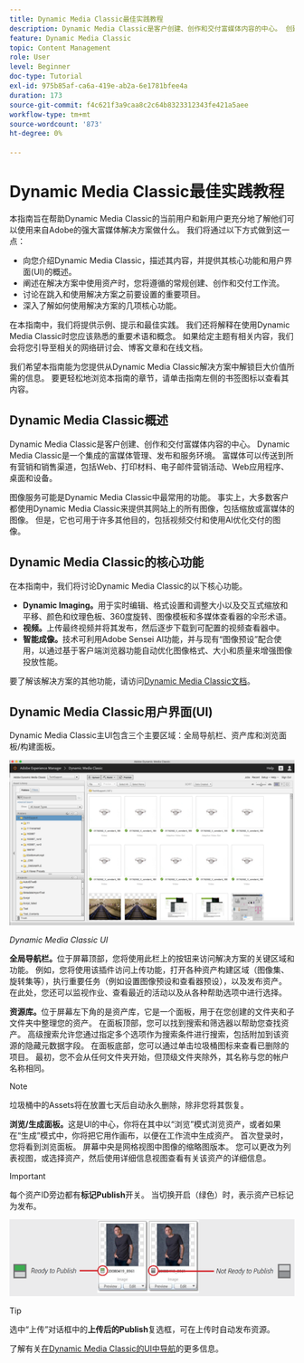 ```yaml
---
title: Dynamic Media Classic最佳实践教程
description: Dynamic Media Classic是客户创建、创作和交付富媒体内容的中心。 创建此最佳实践教程是为了帮助Dynamic Media Classic的当前用户和新用户更充分地了解他们可以使用Adobe提供的这个强大的富媒体解决方案做什么。 在本教程的这一可选部分中，您将了解什么是Dynamic Media Classic，并简要了解其核心功能和用户界面。
feature: Dynamic Media Classic
topic: Content Management
role: User
level: Beginner
doc-type: Tutorial
exl-id: 975b85af-ca6a-419e-ab2a-6e1781bfee4a
duration: 173
source-git-commit: f4c621f3a9caa8c2c64b8323312343fe421a5aee
workflow-type: tm+mt
source-wordcount: '873'
ht-degree: 0%

---
```


# Dynamic Media Classic最佳实践教程

本指南旨在帮助Dynamic Media Classic的当前用户和新用户更充分地了解他们可以使用来自Adobe的强大富媒体解决方案做什么。 我们将通过以下方式做到这一点：

- 向您介绍Dynamic Media Classic，描述其内容，并提供其核心功能和用户界面(UI)的概述。
- 阐述在解决方案中使用资产时，您将遵循的常规创建、创作和交付工作流。
- 讨论在跳入和使用解决方案之前要设置的重要项目。
- 深入了解如何使用解决方案的几项核心功能。

在本指南中，我们将提供示例、提示和最佳实践。 我们还将解释在使用Dynamic Media Classic时您应该熟悉的重要术语和概念。 如果给定主题有相关内容，我们会将您引导至相关的网络研讨会、博客文章和在线文档。

我们希望本指南能为您提供从Dynamic Media Classic解决方案中解锁巨大价值所需的信息。 要更轻松地浏览本指南的章节，请单击指南左侧的书签图标以查看其内容。

## Dynamic Media Classic概述

Dynamic Media Classic是客户创建、创作和交付富媒体内容的中心。 Dynamic Media Classic是一个集成的富媒体管理、发布和服务环境。 富媒体可以传送到所有营销和销售渠道，包括Web、打印材料、电子邮件营销活动、Web应用程序、桌面和设备。

图像服务可能是Dynamic Media Classic中最常用的功能。 事实上，大多数客户都使用Dynamic Media Classic来提供其网站上的所有图像，包括缩放或富媒体的图像。 但是，它也可用于许多其他目的，包括视频交付和使用AI优化交付的图像。

## Dynamic Media Classic的核心功能

在本指南中，我们将讨论Dynamic Media Classic的以下核心功能。

- **Dynamic Imaging。**&#x200B;用于实时编辑、格式设置和调整大小以及交互式缩放和平移、颜色和纹理色板、360度旋转、图像模板和多媒体查看器的伞形术语。
- **视频。**&#x200B;上传最终视频并将其发布，然后逐步下载到可配置的视频查看器中。
- **智能成像。**&#x200B;技术可利用Adobe Sensei AI功能，并与现有“图像预设”配合使用，以通过基于客户端浏览器功能自动优化图像格式、大小和质量来增强图像投放性能。

要了解该解决方案的其他功能，请访问[Dynamic Media Classic文档](https://experienceleague.adobe.com/docs/dynamic-media-classic/using/intro/introduction.html)。

## Dynamic Media Classic用户界面(UI)

Dynamic Media Classic主UI包含三个主要区域：全局导航栏、资产库和浏览面板/构建面板。

![图像](assets/overview/overview-dmc-ui-ew.png)

_Dynamic Media Classic UI_

**全局导航栏。**&#x200B;位于屏幕顶部，您将使用此栏上的按钮来访问解决方案的关键区域和功能。 例如，您将使用该插件访问上传功能，打开各种资产构建区域（图像集、旋转集等），执行重要任务（例如设置图像预设和查看器预设），以及发布资产。 在此处，您还可以监视作业、查看最近的活动以及从各种帮助选项中进行选择。

**资源库。**&#x200B;位于屏幕左下角的是资产库，它是一个面板，用于在您创建的文件夹和子文件夹中整理您的资产。 在面板顶部，您可以找到搜索和筛选器以帮助您查找资产。 高级搜索允许您通过指定多个选项作为搜索条件进行搜索，包括附加到该资源的隐藏元数据字段。 在面板底部，您可以通过单击垃圾桶图标来查看已删除的项目。 最初，您不会从任何文件夹开始，但顶级文件夹除外，其名称与您的帐户名称相同。

>[!NOTE]
>
>垃圾桶中的Assets将在放置七天后自动永久删除，除非您将其恢复。

**浏览/生成面板。**&#x200B;这是UI的中心，你将在其中以“浏览”模式浏览资产，或者如果在“生成”模式中，你将把它用作画布，以便在工作流中生成资产。 首次登录时，您将看到浏览面板。 屏幕中央是网格视图中图像的缩略图版本。 您可以更改为列表视图，或选择资产，然后使用详细信息视图查看有关该资产的详细信息。

>[!IMPORTANT]
>
>每个资产ID旁边都有&#x200B;**标记Publish**&#x200B;开关。 当切换开启（绿色）时，表示资产已标记为发布。

![图像](assets/overview/overview-mark-for-publish.png)

>[!TIP]
>
>选中“上传”对话框中的&#x200B;**上传后的Publish**&#x200B;复选框，可在上传时自动发布资源。

了解有关[在Dynamic Media Classic的UI中导航](https://experienceleague.adobe.com/docs/dynamic-media-classic/using/getting-started/navigation-basics.html)的更多信息。
